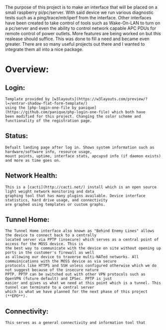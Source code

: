 The purpose of this project is to make an interface that will be placed on a small raspberry pi/pc/server. 
With said device we run various diagnostic tests such as a ping/trace/mtr/iperf from the interface. Other
interfaces have been created to take control of tools such as Wake-On-LAN to turn on a pc/server and even
the ability to control network capable APC PDUs for remote control of power outlets. More features are being
worked on but this realease should suffice. This was done to fill a need and became even greater. There are
so many useful projects out there and I wanted to integrate them all into a nice package. 

# Overview:

## Login:
    Template provided by [w3layouts](https://w3layouts.com/preview/?l=/entrar-shadow-flat-form-template/)
    using the [php-login-one-file by panique] (https://github.com/panique/php-login-one-file) which both have 
    been modified for this project. Changing the color scheme and functionality of the registration page. 
    
## Status: 
    Defualt landing page after log in. Shows system information such as hardware/software info, resource usage,
    mount points, uptime, interface stats, apcupsd info (if daemon exists) and more as time goes on. 
    
## Network Health:
    This is a [cacti](http://cacti.net/) install which is an open source light weight network monitoring and data 
    graphing tool that has many plugins available. Device interface statistics, hard drive usage, and connectivity
    are graphed using templates or custom graphs. 
    
## Tunnel Home:
    The Tunnel Home interface also known as "Behind Enemy Lines" allows the device to connect back to a centrally
    located server via PPTP (insecure) which serves as a central point of access for the MOSS device. This is 
    the best way to communicate with the device on site without opening up ports in the customer's firewall as well
    as allowing our device to traverse multi-NATed networks. All commuinications with the MOSS device as via secure
    protocols like HTTPS and SSH unless configured otherwise which we do not suggest because of the insecure nature
    PPTP. PPTP can be switched out with other VPN protocols such as OpenVPN (future default) and IPSec. PPTP is just
    easier and gives us what we need at this point which is a tunnel. This tunnel can terminate to a central server
    which is what we have planned for the next phase of this project (**EPO**). 

## Connectivity:
    This serves as a general connectivity and information tool that 
    